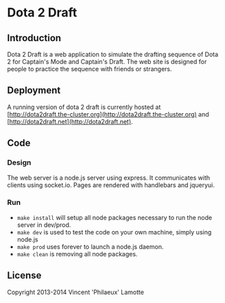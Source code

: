 Dota 2 Draft
==============

## Introduction
Dota 2 Draft is a web application to simulate the drafting sequence of Dota 2 for Captain's Mode and Captain's Draft. The web site is designed for people to practice the sequence with friends or strangers.

## Deployment
A running version of dota 2 draft is currently hosted at [http://dota2draft.the-cluster.org](http://dota2draft.the-cluster.org) and [http://dota2draft.net](http://dota2draft.net).

## Code

### Design
The web server is a node.js server using express. It communicates with clients using socket.io. Pages are rendered with handlebars and jqueryui.

### Run
* `make install` will setup all node packages necessary to run the node server in dev/prod.
* `make dev` is used to test the code on your own machine, simply using node.js
* `make prod` uses forever to launch a node.js daemon.
* `make clean` is removing all node packages.

## License
Copyright 2013-2014 Vincent 'Philaeux' Lamotte
